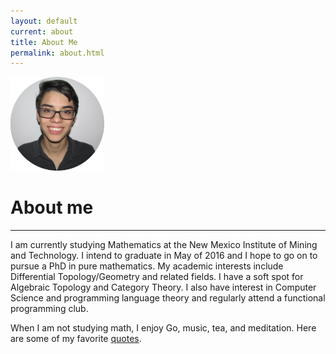 ```yaml
---
layout: default
current: about
title: About Me
permalink: about.html
---
```

<div class="special jumbotron">
  <div class="container">
    <img src="randy.png" style="width:150px;height:150px;text-align:center;">
    <h1>About me</h1>
    <hr>
    <p>I am currently studying Mathematics at the New Mexico Institute of Mining and Technology. I intend to graduate in May of 2016 and I hope to go on
      to pursue a PhD in pure mathematics. My academic interests include Differential Topology/Geometry and related fields. I have a soft spot for Algebraic
      Topology and Category Theory. I also have interest in Computer Science and programming language theory and regularly attend a functional programming club. 
    </p>
    <p>When I am not studying math, I enjoy Go, music, tea, and meditation. Here are some of my favorite <a href="quotes.html">quotes</a>.
    </p>

    
  </div></div>

